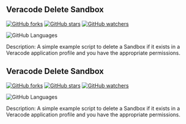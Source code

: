 <p class="project-tile">

## Veracode Delete Sandbox

[![GitHub forks](https://img.shields.io/github/forks/christyson/veracode_delete_sandbox.svg?style=social&label=Fork&maxAge=2592000)](https://GitHub.com/Naereen/StrapDown.js/network/)
[![GitHub stars](https://img.shields.io/github/stars/christyson/veracode_delete_sandbox.svg?style=social&label=Star&maxAge=2592000)](https://GitHub.com/Naereen/StrapDown.js/stargazers/)
[![GitHub watchers](https://img.shields.io/github/watchers/christyson/veracode_delete_sandbox.svg?style=social&label=Watch&maxAge=2592000)](https://GitHub.com/Naereen/StrapDown.js/watchers/)

![GitHub Languages](https://img.shields.io/github/languages/top/christyson/veracode_delete_sandbox.svg?)

    
Description: A simple example script to delete a Sandbox if it exists in a Veracode application profile and you have the appropriate permissions.

</p>

<p class="project-tile">

## Veracode Delete Sandbox

[![GitHub forks](https://img.shields.io/github/forks/christyson/veracode_delete_sandbox.svg?style=social&label=Fork&maxAge=2592000)](https://GitHub.com/Naereen/StrapDown.js/network/)
[![GitHub stars](https://img.shields.io/github/stars/christyson/veracode_delete_sandbox.svg?style=social&label=Star&maxAge=2592000)](https://GitHub.com/Naereen/StrapDown.js/stargazers/)
[![GitHub watchers](https://img.shields.io/github/watchers/christyson/veracode_delete_sandbox.svg?style=social&label=Watch&maxAge=2592000)](https://GitHub.com/Naereen/StrapDown.js/watchers/)

![GitHub Languages](https://img.shields.io/github/languages/top/christyson/veracode_delete_sandbox.svg?)

    
Description: A simple example script to delete a Sandbox if it exists in a Veracode application profile and you have the appropriate permissions.

</p>